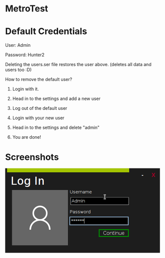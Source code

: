 # MetroTest


# Default Credentials


User: Admin

Password: Hunter2

Deleting the users.ser file restores the user above. (deletes all data and users too :D)

How to remove the default user?
1. Login with it.

2. Head in to the settings and add a new user

3. Log out of the default user

4. Login with your new user

5. Head in to the settings and delete "admin"

6. You are done!

# Screenshots
![Login](login.png)
